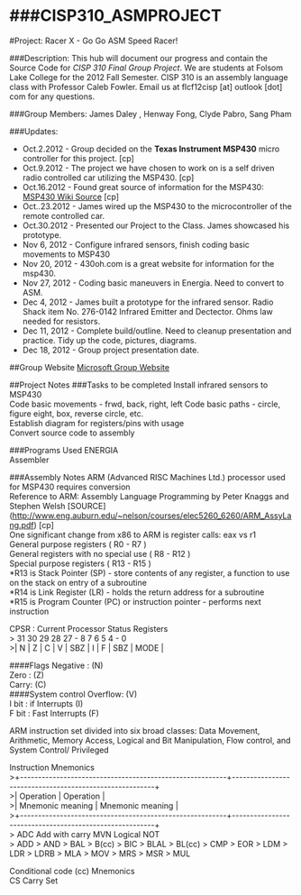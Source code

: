 ###CISP310_ASMPROJECT
==================

#Project: Racer X - Go Go ASM Speed Racer!

###Description:
This hub will document our progress and contain the Source Code for *CISP 310 Final Group Project*.
We are students at Folsom Lake College for the 2012 Fall Semester. CISP 310 is an assembly language class
with Professor Caleb Fowler. Email us at flcf12cisp [at] outlook [dot] com for any questions.

###Group Members: 
James Daley , Henway Fong, Clyde Pabro, Sang Pham

###Updates:
* Oct.2.2012 - Group decided on the **Texas Instrument MSP430** micro controller for this project. [cp] 
* Oct.9.2012 - The project we have chosen to work on is a self driven radio controlled car utilizing the MSP430. [cp]
* Oct.16.2012 - Found great source of information for the MSP430: [MSP430 Wiki Source](http://processors.wiki.ti.com/index.php/MSP430_LaunchPad_%28MSP-EXP430G2%29)  [cp]
* Oct..23.2012 - James wired up the MSP430 to the microcontroller of the remote controlled car.
* Oct.30.2012 - Presented our Project to the Class. James showcased his prototype.
* Nov 6, 2012 - Configure infrared sensors, finish coding basic movements to MSP430
* Nov 20, 2012 - 430oh.com is a great website for information for the msp430.
* Nov 27, 2012 - Coding basic maneuvers in Energia. Need to convert to ASM.
* Dec 4, 2012 - James built a prototype for the infrared sensor. Radio Shack item No. 276-0142 Infrared Emitter and Dectector. Ohms law needed for resistors.
* Dec 11, 2012 - Complete build/outline. Need to cleanup presentation and practice. Tidy up the code, pictures, diagrams. 
* Dec 18, 2012 - Group project presentation date.

##Group Website
[Microsoft Group Website](https://groups.live.com/CISP310F12)

##Project Notes
###Tasks to be completed
Install infrared sensors to MSP430  
Code basic movements - frwd, back, right, left
Code basic paths - circle, figure eight, box, reverse circle, etc.  
Establish diagram for registers/pins with usage  
Convert source code to assembly  

###Programs Used
ENERGIA  
Assembler  

###Assembly Notes
ARM (Advanced RISC Machines Ltd.) processor used for MSP430 requires conversion  
Reference to ARM: Assembly Language Programming by Peter Knaggs and Stephen Welsh [SOURCE] (http://www.eng.auburn.edu/~nelson/courses/elec5260_6260/ARM_AssyLang.pdf) [cp]  
One significant change from x86 to ARM is register calls: eax vs r1  
General purpose registers ( R0 - R7 )  
General registers with no special use ( R8 - R12 )  
Special purpose registers ( R13 - R15 )  
*R13 is Stack Pointer (SP) - store contents of any register, a function to use on the stack on entry of a subroutine  
*R14 is Link Register (LR) - holds the return address for a subroutine  
*R15 is Program Counter (PC) or instruction pointer - performs next instruction  
   
CPSR : Current Processor Status Registers  
	>  31     30     29     28     27 - 8     7     6      5        4 - 0   
	>|  N   |   Z   |   C  |   V   |        SBZ         |  I   |  F  | SBZ |  MODE  |  


####Flags
Negative : (N)  
Zero : (Z)  
Carry: (C)  
####System control
Overflow: (V)   
I bit : if Interrupts (I)  
F bit : Fast Interrupts (F)  
  
ARM instruction set divided into six broad classes: Data Movement, Arithmetic, Memory Access, Logical and Bit Manipulation, Flow control, and System Control/ Privileged
  
Instruction Mnemonics  
	>+---------------------------------------------------------+--------------------------------------------------------+  
	>|   Operation                                                   |   Operation                                                 |  
	>|   Mnemonic        meaning                           |   Mnemonic               meaning                  |   
	>+---------------------------------------------------------+--------------------------------------------------------+  
	>     ADC             Add with carry                               MVN                  Logical NOT           
	>     ADD
	>     AND
	>     BAL
	>     B(cc)
	>     BIC
	>     BLAL
 	>     BL(cc)
	>     CMP
 	>     EOR
	>     LDM
	>     LDR
	>     LDRB
	>     MLA
	>     MOV
	>     MRS
	>     MSR
	>     MUL

Conditional code (cc) Mnemonics  
CS Carry Set  
 



